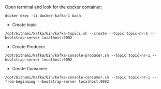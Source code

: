 Open terminal and look for the docker container:
```
docker exec -ti docker-kafka-1 bash
```
* Create topic
```
/opt/bitnami/kafka/bin/kafka-topics.sh --create --topic topic-nr-1 --bootstrap-server localhost:9092
```

* Create Producer
```
/opt/bitnami/kafka/bin/kafka-console-producer.sh --topic topic-nr-1 --bootstrap-server localhost:9092
```

* Create Consumer
```
/opt/bitnami/kafka/bin/kafka-console-consumer.sh --topic topic-nr-1 --from-beginning --bootstrap-server localhost:9092
```